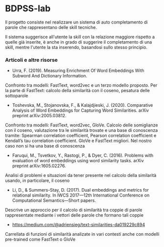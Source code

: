 # BDPSS-lab

Il progetto consiste nel realizzare un sistema di auto completamento di parole che rappresentano delle skill tecniche.

Il sistema suggerisce all'utente la skill con la relazione maggiore rispetto a quelle già inserite, è anche in grado di suggerire il completamento di una skill, mentre l'utente la sta inserendo, basandosi sullo stesso principio.


### Articoli e altre risorse

* Urra, F. (2019). Measuring Enrichment Of Word Embeddings With Subword And Dictionary Information.

Confronto tra modelli: FastText, word2vec e un terzo modello proposto. Per la parte di FastText: calcolo della similarità con il coseno, pesatura delle sottoparole

* Toshevska, M., Stojanovska, F., & Kalajdjieski, J. (2020). Comparative Analysis of Word Embeddings for Capturing Word Similarities. arXiv preprint arXiv:2005.03812.

Confronto tra modelli: FastText, word2vec, GloVe. Calcolo delle somiglianze con il coseno, valutazione tra le similarità trovate e una base di conoscenza tramite: Spearman correlation coefficient, Pearson correlation coefficient e Kendall’s tau correlation coefficient. GloVe e FastText migliori. Nel nostro caso non si ha una base di conoscenza

* Faruqui, M., Tsvetkov, Y., Rastogi, P., & Dyer, C. (2016). Problems with evaluation of word embeddings using word similarity tasks. arXiv preprint arXiv:1605.02276.

Analisi di problemi e situazioni da tener presente nel calcolo della similarità usando, in particolare, il coseno

* Li, D., & Summers-Stay, D. (2017). Dual embeddings and metrics for relational similarity. In IWCS 2017—12th International Conference on Computational Semantics—Short papers.

Descrive un approccio per il calcolo di similarità tra coppie di parole rappresentate mediante i vettori delle parole che formano tali coppie 

* https://medium.com/@adriensieg/text-similarities-da019229c894

Carrellata di funzioni di similarità analizate in vari contesti anche con modelli pre-trained come FastText o GloVe

